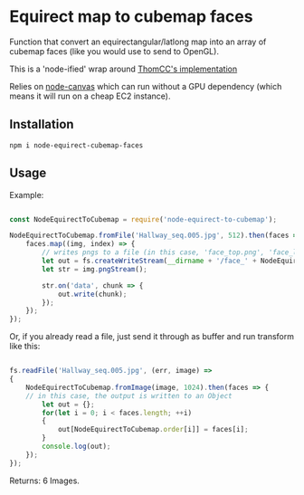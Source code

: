 # Equirect map to cubemap faces

Function that convert an equirectangular/latlong map into an array of cubemap faces (like you would use to send to OpenGL).

This is a 'node-ified' wrap around [ThomCC's implementation](https://github.com/thomcc/equirect-to-cubemap-faces)

Relies on [node-canvas](https://github.com/Automattic/node-canvas) which can run without a GPU dependency (which means it will run on a cheap EC2 instance).

## Installation

```
npm i node-equirect-cubemap-faces
```

## Usage

Example:

```js

const NodeEquirectToCubemap = require('node-equirect-to-cubemap');

NodeEquirectToCubemap.fromFile('Hallway_seq.005.jpg', 512).then(faces => {
	faces.map((img, index) => {
		// writes pngs to a file (in this case, 'face_top.png', 'face_left.png', etc.)
		let out = fs.createWriteStream(__dirname + '/face_' + NodeEquirectToCubemap.order[index] + '.png');
		let str = img.pngStream();

		str.on('data', chunk => {
			out.write(chunk);
		});
	});
});

```

Or, if you already read a file, just send it through as buffer and run transform like this:

```js

fs.readFile('Hallway_seq.005.jpg', (err, image) =>
{
	NodeEquirectToCubemap.fromImage(image, 1024).then(faces => {
	// in this case, the output is written to an Object
		let out = {};
		for(let i = 0; i < faces.length; ++i)
		{
			out[NodeEquirectToCubemap.order[i]] = faces[i];
		}
		console.log(out);
	});
});

```

Returns:
6 Images. 